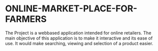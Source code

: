 # ONLINE-MARKET-PLACE-FOR-FARMERS
The Project is a webbased application intended for online retailers. The main objective of this application is to make it interactive and its ease of use. It would make searching, viewing and selection of a product easier.
